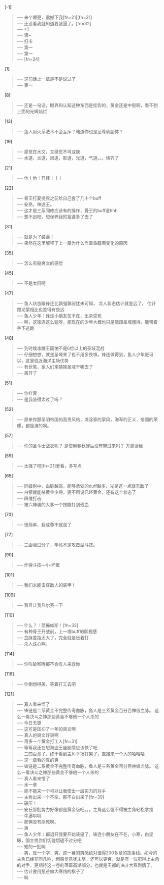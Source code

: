 
[-1] 
>--- 来个爆更，震撼下我[fn=21][fn=21]<br>
>--- 还没看我就知道要装逼了。[fn=32]<br>
>--- +1<br>
>--- 滴~<br>
>--- 打卡<br>
>--- 第一<br>
>--- 第一<br>
>--- [fn=24]<br>

[1] 
>--- 这句话上一章是不是说过了<br>
>--- 第一<br>

[8] 
>--- 还是一句话，眼界和认知这种东西是挂钩的，黄金还是中层啊，看不到上面的光辉灿烂<br>

[13] 
>--- 鱼人用火系法术不会互斥？难道你也是至尊仙胎体？<br>

[19] 
>--- 感觉在水文，又感觉不可或缺<br>
>--- 水道，炎道，风道，影道，光道，气道。。。快齐了<br>

[21] 
>--- 他！他！开挂！！！<br>

[22] 
>--- 骨王打夏提雅之前给自己套了几十个buff<br>
>--- 安昂，神通王。<br>
>--- 这才是三系同修应该有的操作，骨王的buff道hhh<br>
>--- 想不到吧，想保养我的富婆多了去了<br>

[31] 
>--- 就是为了装逼！<br>
>--- 果然在这里解释了上一章为什么当着昏瞳面变化的原因<br>

[35] 
>--- 怎么有股爽文的感觉<br>

[45] 
>--- 不是太阳啊<br>

[47] 
>--- 鱼人状态跟锋连比孰强孰弱犹未可知，
龙人状态估计就差远了，
估计跟龙蒙相比也差得有些远<br>
>--- 鱼人少年：锋连小朋友在不在，出来受死<br>
>--- 啊，这锋连这么猛呀，那现在的少年大概也只是能跟圣域僵持，能带着手下逃跑<br>

[48] 
>--- 到时候冰雕王国怕不是6位以上的圣域混战<br>
>--- 仔细想想，就是圣域来了也不用多畏惧，锋连做得到，鱼人少年更可以，这里临近海洋主场优势<br>
>--- 有伏笔，家人们来猜猜圣域干嘛去了<br>
>--- 离开了<br>

[51] 
>--- 你样衰<br>
>--- 是我装得太过了吗？<br>

[52] 
>--- 原来你那圣明帝国的高贵风格，滩涂家的家风，海军的正义，帝国的荣耀，都是演的啊。<br>

[57] 
>--- 你的圣斗士战衣呢？
是使用春秋蝉后没有带过来吗？
方源误我<br>

[59] 
>--- 太强了吧[fn=21]爱看，多写点<br>

[65] 
>--- 同级别中，血脉越高，能够承受的duff越多，光是这一点就无敌了<br>
>--- 白银就能杀黄金少将，更不用说已经黄金，还有这个状态了<br>
>--- 降维打击<br>
>--- 被六神装的大爹一个技能打到残血<br>

[70] 
>--- 很简单，我成尊不就是了<br>

[77] 
>--- 三面墙过分了，毕竟不是攻击型斗技。<br>

[90] 
>--- 炸弹斗技—小·坏蛋<br>

[101] 
>--- 我们未能击穿敌人的装甲！<br>

[109] 
>--- 暂且让我凡尔赛一下<br>

[110] 
>--- 什么？！恐怖如斯！[fn=32]<br>
>--- 有种骨王开战前，上一堆buff的即视感<br>
>--- 血脉差距太大了，完全就是压着打<br>
>--- 杀人诛心啊。<br>

[114] 
>--- 你叫破喉咙都不会有人来救你<br>

[116] 
>--- 你倒想得美，等着打工去吧<br>

[121] 
>--- 真人看来悟了<br>
>--- 锋链是二系黄金不完整传奇血脉，鱼人是三系黄金百分百神级血脉。
这么一看决斗之神那些黄金不够他一个人杀的<br>
>--- 今日无更<br>
>--- 这可是压抑了一年的爽文啊<br>
>--- 真人的爽文好爽啊<br>
>--- 再多一个黄金打工人[fn=31]<br>
>--- 等等我还在想海盗王座剧情应该快了吧<br>
>--- 三四百章了，终于看到主角下场打架了，直接来一个大的哈哈哈<br>
>--- 这一章看的真的爽<br>
>--- 锋链是二系黄金不完整传奇血脉，鱼人是三系黄金百分百神级血脉。
这么一看决斗之神那些黄金不够他一个人杀的<br>
>--- 真人看来悟了<br>
>--- 水一章<br>
>--- 能不能来一个可以让我使出一层实力的对手<br>
>--- 主角出来一个不杀，那不白出来了[fn=39]<br>
>--- 碾压！<br>
>--- 安丘那批势力好像都是黄金级吧。。。主角这么强不得被主角轻松拿捏<br>
>--- 牛逼哄哄<br>
>--- 那俩没有杀死啊。<br>
>--- 爽<br>
>--- 鱼人少年：都退开我要开始装逼了，锋连小朋友在不在，小寒，白泥鳅，国主找你们切磋切磋不过分吧<br>
>--- 短的一批啊<br>
>--- 爽，就一个字，爽，这一幕的爽感绝对值得200多章的故事线。如今的主角已经非同凡响，但感觉意犹未尽，还可以更爽，就是有一位配得上主角的对手，更期待这一卷的落幕高潮部分，也就是王都的决斗大赛剧情了。<br>
>--- 估计要用葱芒做大寒线的棋子了<br>
>--- 啊<br>
